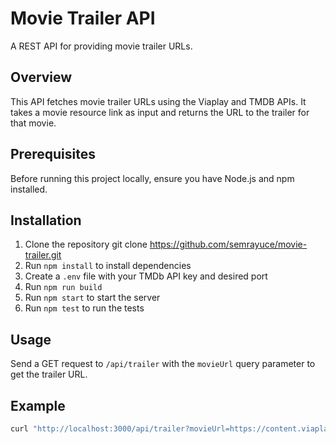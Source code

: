 # Movie Trailer API

A REST API for providing movie trailer URLs.

## Overview

This API fetches movie trailer URLs using the Viaplay and TMDB APIs. It takes a movie resource link as input and returns the URL to the trailer for that movie.

## Prerequisites

Before running this project locally, ensure you have Node.js and npm installed.


## Installation

1. Clone the repository git clone https://github.com/semrayuce/movie-trailer.git
2. Run `npm install` to install dependencies
3. Create a `.env` file with your TMDb API key and desired port
4. Run `npm run build`
5. Run `npm start` to start the server
6. Run `npm test` to run the tests 

## Usage

Send a GET request to `/api/trailer` with the `movieUrl` query parameter to get the trailer URL.

## Example

```sh
curl "http://localhost:3000/api/trailer?movieUrl=https://content.viaplay.se/pc-se/film/arrival-2016"